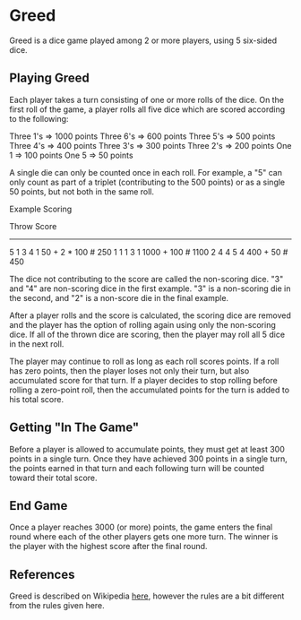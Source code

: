 # Greed

Greed is a dice game played among 2 or more players, using 5
six-sided dice.

## Playing Greed

Each player takes a turn consisting of one or more rolls of the dice.
On the first roll of the game, a player rolls all five dice which are
scored according to the following:

  Three 1's => 1000 points
  Three 6's =>  600 points
  Three 5's =>  500 points
  Three 4's =>  400 points
  Three 3's =>  300 points
  Three 2's =>  200 points
  One   1   =>  100 points
  One   5   =>   50 points

A single die can only be counted once in each roll.  For example,
a "5" can only count as part of a triplet (contributing to the 500
points) or as a single 50 points, but not both in the same roll.

Example Scoring

   Throw       Score
   ---------   ------------------
   5 1 3 4 1   50 + 2 * 100 # 250
   1 1 1 3 1   1000 + 100 # 1100
   2 4 4 5 4   400 + 50 # 450

The dice not contributing to the score are called the non-scoring
dice.  "3" and "4" are non-scoring dice in the first example.  "3" is
a non-scoring die in the second, and "2" is a non-score die in the
final example.

After a player rolls and the score is calculated, the scoring dice are
removed and the player has the option of rolling again using only the
non-scoring dice. If all of the thrown dice are scoring, then the
player may roll all 5 dice in the next roll.

The player may continue to roll as long as each roll scores points. If
a roll has zero points, then the player loses not only their turn, but
also accumulated score for that turn. If a player decides to stop
rolling before rolling a zero-point roll, then the accumulated points
for the turn is added to his total score.

## Getting "In The Game"

Before a player is allowed to accumulate points, they must get at
least 300 points in a single turn. Once they have achieved 300 points
in a single turn, the points earned in that turn and each following
turn will be counted toward their total score.

## End Game

Once a player reaches 3000 (or more) points, the game enters the final
round where each of the other players gets one more turn. The winner
is the player with the highest score after the final round.

## References

Greed is described on Wikipedia [here](http://en.wikipedia.org/wiki/Greed_(dice_game)),
however the rules are a bit different from the rules given here.
